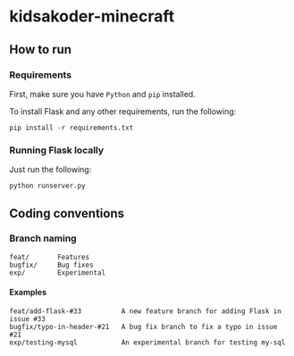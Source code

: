 kidsakoder-minecraft
====================

## How to run 
### Requirements
First, make sure you have ```Python``` and ```pip``` installed.

To install Flask and any other requirements, run the following:
```
pip install -r requirements.txt
```

### Running Flask locally
Just run the following:
```
python runserver.py
```

## Coding conventions
### Branch naming
```
feat/       Features
bugfix/     Bug fixes
exp/        Experimental
```

#### Examples
```
feat/add-flask-#33          A new feature branch for adding Flask in issue #33
bugfix/typo-in-header-#21   A bug fix branch to fix a typo in issue #21
exp/testing-mysql           An experimental branch for testing my-sql
```
